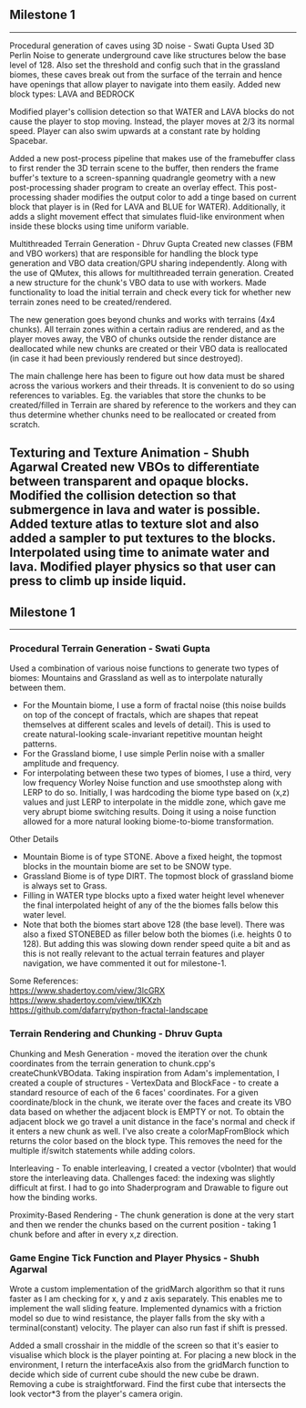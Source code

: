 ## Milestone 1
---

Procedural generation of caves using 3D noise - Swati Gupta
Used 3D Perlin Noise to generate underground cave like structures below the base level of 128. Also set the threshold and config such that in the grassland biomes, these caves break out from the surface of the terrain and hence have openings that allow player to navigate into them easily. Added new block types: LAVA and BEDROCK

Modified player's collision detection so that WATER and LAVA blocks do not cause the player to stop moving. Instead, the player moves at 2/3 its normal speed. Player can also swim upwards at a constant rate by holding Spacebar.

Added a new post-process pipeline that makes use of the framebuffer class to first render the 3D terrain scene to the buffer, then renders the frame buffer's texture to a screen-spanning quadrangle geometry with a new post-processing shader program to create an overlay effect. This post-processing shader modifies the output color to add a tinge based on current block that player is in (Red for LAVA and BLUE for WATER). Additionally, it adds a slight movement effect that simulates fluid-like environment when inside these blocks using time uniform variable.

Multithreaded Terrain Generation - Dhruv Gupta
Created new classes (FBM and VBO workers) that are responsible for handling the block type generation and VBO data creation/GPU sharing independently. Along with the use of QMutex, this allows for multithreaded terrain generation. Created a new structure for the chunk's VBO data to use with workers. Made functionality to load the initial terrain and check every tick for whether new terrain zones need to be created/rendered.

The new generation goes beyond chunks and works with terrains (4x4 chunks). All terrain zones within a certain radius are rendered, and as the player moves away, the VBO of chunks outside the render distance are deallocated while new chunks are created or their VBO data is reallocated (in case it had been previously rendered but since destroyed).

The main challenge here has been to figure out how data must be shared across the various workers and their threads. It is convenient to do so using references to variables. Eg. the variables that store the chunks to be created/filled in Terrain are shared by reference to the workers and they can thus determine whether chunks need to be reallocated or created from scratch.

Texturing and Texture Animation - Shubh Agarwal
Created new VBOs to differentiate between transparent and opaque blocks. Modified the collision detection so that submergence in lava and water is possible. Added texture atlas to texture slot and also added a sampler to put textures to the blocks. Interpolated using time to animate water and lava. Modified player physics so that user can press to climb up inside liquid.
---
## Milestone 1
---

### Procedural Terrain Generation - Swati Gupta
Used a combination of various noise functions to generate two types of biomes: Mountains and Grassland as well as to interpolate naturally between them.  
- For the Mountain biome, I use a form of fractal noise (this noise builds on top of the concept of fractals, which are shapes that 
repeat themselves at different scales and levels of detail). This is used to create natural-looking scale-invariant repetitive mountan height patterns.  
- For the Grassland biome, I use simple Perlin noise with a smaller amplitude and frequency.  
- For interpolating between these two types of biomes, I use a third, very low frequency Worley Noise function and 
use smoothstep along with LERP to do so. Initially, I was hardcoding the biome type based on (x,z) values and just LERP to interpolate in the middle zone, which gave me very abrupt biome switching results. Doing it using a noise function allowed for a more natural looking biome-to-biome transformation.  

Other Details  
- Mountain Biome is of type STONE. Above a fixed height, the topmost blocks in the mountain biome are set to be SNOW type.  
- Grassland Biome is of type DIRT. The topmost block of grassland biome is always set to Grass.  
- Filling in WATER type blocks upto a fixed water height level whenever the final interpolated height of any of the the biomes falls below this water level.  
- Note that both the biomes start above 128 (the base level). There was also a fixed STONEBED as filler below both the biomes (i.e. heights 0 to 128). But adding this was slowing down render speed quite a bit and as this is not really relevant to the actual terrain features and player navigation, we have commented it out for milestone-1.  

Some References:   
https://www.shadertoy.com/view/3lcGRX  
https://www.shadertoy.com/view/tlKXzh  
https://github.com/dafarry/python-fractal-landscape  

### Terrain Rendering and Chunking - Dhruv Gupta
Chunking and Mesh Generation - 
moved the iteration over the chunk coordinates from the terrain generation to chunk.cpp's createChunkVBOdata. Taking inspiration from Adam's implementation, I created a couple of structures - VertexData and BlockFace - to create a standard resource of each of the 6 faces' coordinates. For a given coordinate/block in the chunk, we iterate over the faces and create its VBO data based on whether the adjacent block is EMPTY or not. To obtain the adjacent block we go travel a unit distance in the face's normal and check if it enters a new chunk as well.
I've also create a colorMapFromBlock which returns the color based on the block type. This removes the need for the multiple if/switch statements while adding colors.

Interleaving - 
To enable interleaving, I created a vector (vboInter) that would store the interleaving data.
Challenges faced: the indexing was slightly difficult at first. I had to go into Shaderprogram and Drawable to figure out how the binding works.

Proximity-Based Rendering -
The chunk generation is done at the very start and then we render the chunks based on the current position - taking 1 chunk before and after in every x,z direction.


### Game Engine Tick Function and Player Physics - Shubh Agarwal

Wrote a custom implementation of the gridMarch algorithm so that it runs faster as I am checking for x, y and z axis separately. This enables me to implement the wall sliding feature. Implemented dynamics with a friction model so due to wind resistance, the player falls from the sky with a terminal(constant) velocity. The player can also run fast if shift is pressed. 

Added a small crosshair in the middle of the screen so that it's easier to visualise which block is the player pointing at. For placing a new block in the environment, I return the interfaceAxis also from the gridMarch function to decide which side of current cube should the new cube be drawn. Removing a cube is straightforward. Find the first cube that intersects the look vector*3 from the player's camera origin.  


